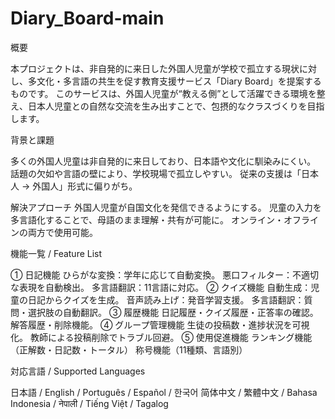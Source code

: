 # Diary_Board-main

概要

本プロジェクトは、非自発的に来日した外国人児童が学校で孤立する現状に対し、多文化・多言語の共生を促す教育支援サービス「Diary Board」を提案するものです。
このサービスは、外国人児童が“教える側”として活躍できる環境を整え、日本人児童との自然な交流を生み出すことで、包摂的なクラスづくりを目指します。

背景と課題

多くの外国人児童は非自発的に来日しており、日本語や文化に馴染みにくい。
話題の欠如や言語の壁により、学校現場で孤立しやすい。
従来の支援は「日本人 → 外国人」形式に偏りがち。

解決アプローチ
外国人児童が自国文化を発信できるようにする。
児童の入力を多言語化することで、母語のまま理解・共有が可能に。
オンライン・オフラインの両方で使用可能。

機能一覧 / Feature List

① 日記機能
ひらがな変換：学年に応じて自動変換。
悪口フィルター：不適切な表現を自動検出。
多言語翻訳：11言語に対応。
② クイズ機能
自動生成：児童の日記からクイズを生成。
音声読み上げ：発音学習支援。
多言語翻訳：質問・選択肢の自動翻訳。
③ 履歴機能
日記履歴・クイズ履歴・正答率の確認。
解答履歴・削除機能。
④ グループ管理機能
生徒の投稿数・進捗状況を可視化。
教師による投稿削除でトラブル回避。
⑤ 使用促進機能
ランキング機能（正解数・日記数・トータル）
称号機能（11種類、言語別）

対応言語 / Supported Languages

日本語 / English / Português / Español / 한국어
简体中文 / 繁體中文 / Bahasa Indonesia / नेपाली / Tiếng Việt / Tagalog
